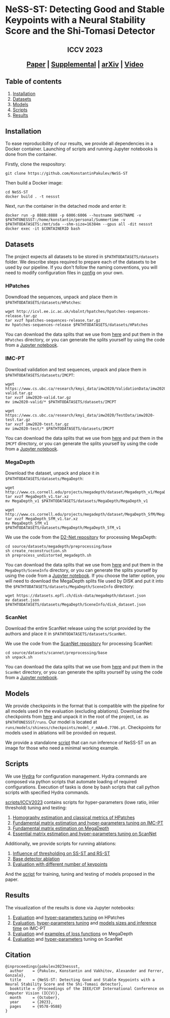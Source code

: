 # NeSS-ST: Detecting Good and Stable Keypoints with a Neural Stability Score and the Shi-Tomasi Detector

## <p align="center">ICCV 2023</p> <p align="center"> [Paper](https://openaccess.thecvf.com/content/ICCV2023/papers/Pakulev_NeSS-ST_Detecting_Good_and_Stable_Keypoints_with_a_Neural_Stability_ICCV_2023_paper.pdf) | [Supplemental](https://openaccess.thecvf.com/content/ICCV2023/supplemental/Pakulev_NeSS-ST_Detecting_Good_ICCV_2023_supplemental.pdf) | [arXiv](https://arxiv.org/abs/2307.01069) | [Video](https://youtu.be/qnP3agH3FAI)</p> 

## Table of contents

1. [Installation](#installation)
2. [Datasets](#datasets)
3. [Models](#models)
4. [Scripts](#scripts)
5. [Results](#results)

## Installation

To ease reproducibility of our results, we provide all dependencies in a Docker container. Launching of scripts and running Jupyter notebooks is done from the container.

Firstly, clone the respository:
```shell
git clone https://github.com/KonstantinPakulev/NeSS-ST
```

Then build a Docker image:
```shell
cd NeSS-ST
docker build . -t nessst
```

Next, run the container in the detached mode and enter it:
```shell
docker run -p 8888:8888 -p 6006:6006 --hostname $HOSTNAME -v $PATHTONESSST:/home/konstantin/personal/Summertime -v $PATHTODATASETS:/mnt/sda --shm-size=16384m --gpus all -dit nessst
docker exec -it $CONTAINERID bash
```

## Datasets

The project expects all datasets to be stored in `$PATHTODATASETS/datasets` folder. We describe steps required to prepare each of the datasets to be used by our pipeline. If you don't follow the naming conventions, you will need to modify configuration files in [config](config) on your own.

### HPatches
Downdload the sequences, unpack and place them in `$PATHTODATASETS/datasets/HPatches`:

```shell
wget http://icvl.ee.ic.ac.uk/vbalnt/hpatches/hpatches-sequences-release.tar.gz
tar xvzf hpatches-sequences-release.tar.gz
mv hpatches-sequences-release $PATHTODATASETS/datasets/HPatches
```

You can download the data splits that we use from [here](https://drive.google.com/file/d/1NMZGz15Px0g_Rw5EJj5LM_O2L_7g-PBo/view?usp=sharing) and put them in the `HPatches` directory, or you can generate the splits yourself by using the code from a [Jupyter notebook](notebooks/hpatches/dataset.ipynb).

### IMC-PT
Download validation and test sequences, unpack and place them in `$PATHTODATASETS/datasets/IMCPT`:
```shell
wget https://www.cs.ubc.ca/research/kmyi_data/imw2020/ValidationData/imw2020-valid.tar.gz
tar xvzf imw2020-valid.tar.gz
mv imw2020-valid/* $PATHTODATASETS/datasets/IMCPT

wget https://www.cs.ubc.ca/research/kmyi_data/imw2020/TestData/imw2020-test.tar.gz
tar xvzf imw2020-test.tar.gz
mv imw2020-test/* $PATHTODATASETS/datasets/IMCPT
```

You can download the data splits that we use from [here](https://drive.google.com/file/d/1NMZGz15Px0g_Rw5EJj5LM_O2L_7g-PBo/view?usp=sharing) and put them in the `IMCPT` directory, or you can generate the splits yourself by using the code from a [Jupyter notebook](notebooks/imcpt/dataset.ipynb).

### MegaDepth

Download the dataset, unpack and place it in `$PATHTODATASETS/datasets/MegaDepth`:
```shell
wget http://www.cs.cornell.edu/projects/megadepth/dataset/Megadepth_v1/MegaDepth_v1.tar.gz
tar xvzf MegaDepth_v1.tar.xz
mv MegaDepth_v1 $PATHTODATASETS/datasets/MegaDepth/MegaDepth_v1

wget http://www.cs.cornell.edu/projects/megadepth/dataset/MegaDepth_SfM/MegaDepth_SfM_v1.tar.xz
tar xvzf MegaDepth_SfM_v1.tar.xz
mv MegaDepth_SfM_v1 $PATHTODATASETS/datasets/MegaDepth/MegaDepth_SfM_v1
```

We use the code from the [D2-Net repository](https://github.com/mihaidusmanu/d2-net) for processing MegaDepth:

```shell
cd source/datasets/megadepth/preprocessing/base
sh create_reconstruction.sh
sh preprocess_undistorted_megadepth.sh
```

You can download the data splits that we use from [here](https://drive.google.com/file/d/1NMZGz15Px0g_Rw5EJj5LM_O2L_7g-PBo/view?usp=sharing) and put them in the `MegaDepth/SceneInfo` directory, or you can generate the splits yourself by using the code from a [Jupyter notebook](notebooks/megadepth/dataset.ipynb). If you choose the latter option, you will need to download the MegaDepth splits file used by DISK and put it into the `$PATHTODATASETS/datasets/MegaDepth/SceneInfo` directory:

```shell
wget https://datasets.epfl.ch/disk-data/megadepth/dataset.json
mv dataset.json $PATHTODATASETS/datasets/MegaDepth/SceneInfo/disk_dataset.json
```

### ScanNet

Download the entire ScanNet release using the script provided by the authors and place it in `$PATHTODATASETS/datasets/ScanNet`.

We use the code from the [ScanNet repository](https://github.com/ScanNet/ScanNet) for processing ScanNet: 

```shell
cd source/datasets/scannet/preprocessing/base
sh unpack.sh
```

You can download the data splits that we use from [here](https://drive.google.com/file/d/1NMZGz15Px0g_Rw5EJj5LM_O2L_7g-PBo/view?usp=sharing) and put them in the `ScanNet` directory, or you can generate the splits yourself by using the code from a [Jupyter notebook](notebooks/scannet/dataset.ipynb). 

## Models

We provide checkpoints in the format that is compatible with the pipeline for all models used in the evaluation (excluding ablations). Download the checkpoints from [here](https://drive.google.com/file/d/1CMEA2PuzhvhpmVub05N07wPNo7Vytnxu/view?usp=sharing) and unpack it in the root of the project, i.e. as `$PATHTONESSST/runs`. Our model is located at `runs/models/shiness/checkpoints/model_r_mAA=0.7706.pt`. Checkpoints for models used in ablations will be provided on request.

We provide a standalone [script](standalone/ICCV2023/run_nessst.sh) that can run inference of NeSS-ST on an image for those who need a minimal working example.

## Scripts

We use [Hydra](https://github.com/facebookresearch/hydra) for configuration management. Hydra commands are composed via python scripts that automate loading of required configurations. Execution of tasks is done by bash scripts that call python scripts with specified Hydra commands. 

[scripts/ICCV2023](scripts/ICCV2023) contains scripts for hyper-parameters (lowe ratio, inlier threshold) tuning and testing:
1. [Homography estimation and classical metrics of HPatches](scripts/ICCV2023/htune_test_hpatches.sh)
2. [Fundamental matrix estimation and hyper-parameters tuning on IMC-PT](scripts/ICCV2023/htune_test_imcpt.sh)
3. [Fundamental matrix estimation on MegaDepth](scripts/ICCV2023/test_megadepth.sh)
4. [Essential matrix estimation and hyper-parameters tuning on ScanNet](scripts/ICCV2023/htune_test_scannet.sh)

Additionally, we provide scripts for running ablations:
1. [Influence of thresholding on SS-ST and RS-ST](scripts/ICCV2023/htune_test_eval_params_ablation.sh)
2. [Base detector ablation](scripts/ICCV2023/train_htune_test_criterion_ablation.sh)
3. [Evaluation with different number of keypoints](scripts/ICCV2023/htune_test_num_features_ablation.sh)

And the [script](scripts/ICCV2023/train_htune_test.sh) for training, tuning and testing of models proposed in the paper.

## Results

The visualization of the results is done via Jupyter notebooks:

1. [Evaluation](notebooks/hpatches/ICCV2023/evaluation.ipynb) and [hyper-parameters tuning](notebooks/hpatches/ICCV2023/htune.ipynb) on HPatches
2. [Evaluation](notebooks/imcpt/ICCV2023/evaluation.ipynb), [hyper-parameters tuning](notebooks/imcpt/ICCV2023/htune.ipynb) and [models sizes and inference time](notebooks/imcpt/ICCV2023/models_stats.ipynb) on IMC-PT
3. [Evaluation](notebooks/megadepth/ICCV2023/evaluation.ipynb) and [examples of loss functions](notebooks/megadepth/ICCV2023/losses) on MegaDepth
4. [Evaluation](notebooks/scannet/ICCV2023/evaluation.ipynb) and [hyper-parameters](notebooks/scannet/ICCV2023/htune.ipynb) tuning on ScanNet

## Citation

```
@inproceedings{pakulev2023nessst,
  author    = {Pakulev, Konstantin and Vakhitov, Alexander and Ferrer, Gonzalo},
  title     = {NeSS-ST: Detecting Good and Stable Keypoints with a Neural Stability Score and the Shi-Tomasi detector},
  booktitle = {Proceedings of the IEEE/CVF International Conference on Computer Vision (ICCV)},
  month     = {October},
  year      = {2023},
  pages     = {9578-9588}
}
```
